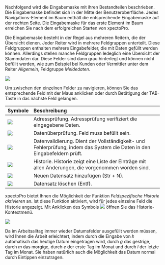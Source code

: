 Nachfolgend wird die Eingabemaske mit ihren Bestandteilen beschrieben. Die Eingabemaske befindet sich in der Mitte der Benutzeroberfläche. Jedes Navigations-Element im Baum enthält die entsprechende Eingabemaske auf der rechten Seite. Die Eingabemaske für das erste Element im Baum erreichen Sie nach dem erfolgreichen Starten von xpectoPro. 

Die Eingabemaske besteht in der Regel aus mehreren Reitern, die der Übersicht dienen. Jeder Reiter wird in mehrere Feldgruppen unterteilt. Diese Feldgruppen enthalten mehrere Eingabefelder, die mit Daten gefüllt werden können. Allerdings stellen manche Feldgruppen ledeglich eine Übersicht der Stammdaten dar. Diese Felder sind dann grau hinterlegt und können nicht befüllt werden, wie zum Beispiel bei Kunden oder Vermittler unter dem Reiter *Allgemein*, Feldgruppe *Meldedaten*.

![](http://xpecto.github.io/docs/img/img_1461053239381.png)


Um zwischen den einzelnen Felder zu navigieren, können Sie das entsprechende Feld mit der Maus anklicken oder durch Betätigung der TAB-Taste in das nächste Feld gelangen.

|  Symbole            |    Beschreibung     |  
| ------------- |:-------------| 
| ![](http://xpecto.github.io/docs/img/img_1430729578370.png)       | Adressprüfung. Adressprüfung verifiziert die eingegebene Daten. | 
| ![](http://xpecto.github.io/docs/img/img_1430729624073.png)      | Datenüberprüfung. Feld muss befüllt sein. | 
| ![](http://xpecto.github.io/docs/img/img_1430729543912.png)      | Datenvalidierung. Dient der Vollständigkeit- und Fehlerprüfung, indem das System die Daten in den Eingabefeldern prüft. | 
| ![](http://xpecto.github.io/docs/img/img_1430729940939.png)     | Historie. Historie zeigt eine Liste der Einträge mit allen Änderungen, die vorgenommen worden sind. | 
| ![](http://xpecto.github.io/docs/img/img_1461053361510.png)       | Neuen Datensatz hinzufügen (Str + N).  | 
| ![](http://xpecto.github.io/docs/img/img_1461053326520.png)   | Datensatz löschen (Entf).| 

xpectoPro bietet Ihnen die Möglichkeit der Funktion *Feldspezifische Historie aktivieren* an. Ist diese Funktion aktiviert, wird für jedes einzelne Feld die Historie angezeigt. Mit Anklicken des Symbols ![](http://xpecto.github.io/docs/img/img_1430729940939.png) öffnen Sie das Historie-Kontextmenü.

![](http://xpecto.github.io/docs/img/img_1461053600118.png)

Da im Arbeitsalltag immer wieder Datumsfelder ausgefüllt werden müssen, wird Ihnen die Arbeit erleichtert, indem durch die Eingabe von *h* automatisch das heutige Datum eingetragen wird, durch *g* das gestrige, durch *m* das morgige, durch *e* der erste Tag im Monat und durch *l* der letzte Tag im Monat. Sie haben natürlich auch die Möglichkeit das Datum normal durch Eintippen einzutragen.